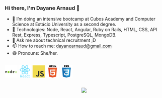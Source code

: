### Hi there, I'm Dayane Arnaud 👋

<!--
**DayArnaud/DayArnaud** is a ✨ _special_ ✨ repository because its `README.md` (this file) appears on your GitHub profile.
-->

- 🔭 I’m doing an intensive bootcamp at Cubos Academy and Computer Science at Estácio University as a second degree.
- 🌱 Technologies: Node, React, Angular, Ruby on Rails, HTML, CSS, API Rest, Express, Typescript, PostgreSQL, MongoDB.
- 💬 Ask me about technical recruitment ;D
- 📫 How to reach me: dayanearnaud@gmail.com
- 😄 Pronouns: She/her.


##

<div style="display: inline_block">
  <img src="https://raw.githubusercontent.com/devicons/devicon/master/icons/nodejs/nodejs-original-wordmark.svg" width="40" height="40">
  <img src="https://raw.githubusercontent.com/devicons/devicon/master/icons/react/react-original-wordmark.svg"  width="40" height="40">
  <img src="https://raw.githubusercontent.com/devicons/devicon/master/icons/javascript/javascript-original.svg"  width="40" height="40">
  <img src="https://raw.githubusercontent.com/devicons/devicon/master/icons/html5/html5-original-wordmark.svg" width="40" height="40"/> 
  <img src="https://raw.githubusercontent.com/devicons/devicon/master/icons/css3/css3-original-wordmark.svg" width="40" height="40"/>
</div>
  
##

<div align="center">
  <img src="https://luk4x-github-readme-stats.vercel.app/api/wakatime?username=DayArnaud&langs_count=8&theme=tokyonight&hide_border=true&custom_title=Tempo%20Codando%20desde%2016-Ago-23&range=all_time" />
</div>
